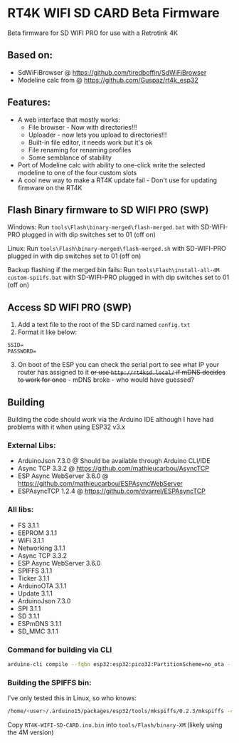 # RT4K WIFI SD CARD Beta Firmware

Beta firmware for SD WIFI PRO for use with a Retrotink 4K

## Based on:
- SdWiFiBrowser @ https://github.com/tiredboffin/SdWiFiBrowser
- Modeline calc from @ https://github.com/Guspaz/rt4k_esp32

## Features:
- A web interface that mostly works:
    - File browser - Now with directories!!!
    - Uploader - now lets you upload to directories!!!
    - Built-in file editor, it needs work but it's ok
    - File renaming for renaming profiles
    - Some semblance of stability 
- Port of Modeline calc with ability to one-click write the selected modeline to one of the four custom slots
- A cool new way to make a RT4K update fail - Don't use for updating firmware on the RT4K

## Flash Binary firmware to SD WIFI PRO (SWP)

Windows:
Run `tools\Flash\binary-merged\flash-merged.bat` with SD-WIFI-PRO plugged in with dip switches set to 01 (off on)

Linux:
Run `tools\Flash\binary-merged\flash-merged.sh` with SD-WIFI-PRO plugged in with dip switches set to 01 (off on)

Backup flashing if the merged bin fails:
Run `tools\Flash\install-all-4M custom-spiifs.bat` with SD-WIFI-PRO plugged in with dip switches set to 01 (off on)

## Access SD WIFI PRO (SWP)
1. Add a text file to the root of the SD card named `config.txt`
2. Format it like below:
```
SSID=
PASSWORD=
```
3. On boot of the ESP you can check the serial port to see what IP your router has assigned to it ~~or use `http://rt4ksd.local/` if mDNS decides to work for once~~ - mDNS broke - who would have guessed?

## Building 
Building the code should work via the Arduino IDE although I have had problems with it when using ESP32 v3.x

### External Libs:
- ArduinoJson 7.3.0 @ Should be available through Arduino CLI/IDE
- Async TCP 3.3.2 @ https://github.com/mathieucarbou/AsyncTCP
- ESP Async WebServer 3.6.0 @ https://github.com/mathieucarbou/ESPAsyncWebServer
- ESPAsyncTCP 1.2.4 @ https://github.com/dvarrel/ESPAsyncTCP

### All libs:
- FS 3.1.1
- EEPROM 3.1.1
- WiFi 3.1.1
- Networking 3.1.1
- Async TCP 3.3.2
- ESP Async WebServer 3.6.0
- SPIFFS 3.1.1
- Ticker 3.1.1
- ArduinoOTA 3.1.1
- Update 3.1.1
- ArduinoJson 7.3.0
- SPI 3.1.1
- SD 3.1.1
- ESPmDNS 3.1.1
- SD_MMC 3.1.1

### Command for building via CLI
```bash
arduino-cli compile --fqbn esp32:esp32:pico32:PartitionScheme=no_ota --output-dir build
```

### Building the SPIFFS bin:
I've only tested this in Linux, so who knows:
```bash
/home/<user>/.arduino15/packages/esp32/tools/mkspiffs/0.2.3/mkspiffs -c data --page 256 --block 4096 --size 0x1E0000 tools/Flash/binary-4M/RT4K-WIFI-SD-CARD.filesystem.bin
```

Copy `RT4K-WIFI-SD-CARD.ino.bin` into `tools/Flash/binary-XM` (likely using the 4M version)
